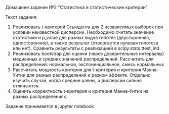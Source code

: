 Домашнее задание №2 "Статистика и статистические критерии"

Текст задания:
1. Реализовать t-критерий Стьюдента для 2 независимых выборок при условии неизвестной дисперсии. Необходимо считать значение статистики и p_value для разных видов гипотез (двусторонняя, односторонние), а также результат (отвергается нулевая гипотеза или нет). Сравнить результаты с реализацией в scipy.stats.ttest_ind. 
2. Реализовать bootstrap для оценки (через доверительные интервалы) медианных и средних значений распределений. Рассчитать для распределений: нормальное, экспоненциальное, смесь нормальных
3. Рассчитать мощность критерия для t-критерия и критерия Манна-Уитни для разных распределений и разном эффекте. Отдельно изучить случай, когда средние равны, а дисперсии сильно отличаются.
4. Оценить корректность t-критерия и критерия Манна-Уитни на разных распределениях.

Задание принимается в jupyter notebook